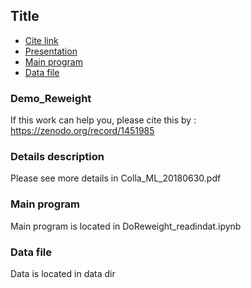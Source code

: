 ## Title
* [Cite link](#Demo_Reweight)
* [Presentation](#Details-description)
* [Main program](#Main-program)
* [Data file](#Data-file)

### Demo_Reweight
If this work can help you, please cite this by : https://zenodo.org/record/1451985 

### Details description
Please see more details in Colla_ML_20180630.pdf

### Main program
Main program is located in DoReweight_readindat.ipynb

### Data file
Data is located in data dir


